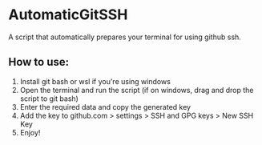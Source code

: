 # AutomaticGitSSH
A script that automatically prepares your terminal for using github ssh.
## How to use:
1. Install git bash or wsl if you're using windows
2. Open the terminal and run the script (if on windows, drag and drop the script to git bash)
3. Enter the required data and copy the generated key
4. Add the key to github.com > settings > SSH and GPG keys > New SSH Key
5. Enjoy!

